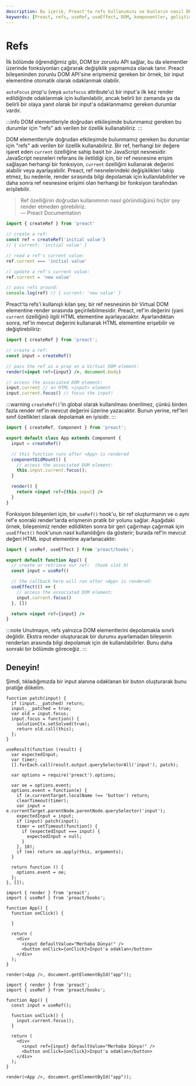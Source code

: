 ```yaml
---
description: Bu içerik, Preact'ta refs kullanımını ve bunların nasıl DOM elementleri ile etkileşimde bulunduğunu detaylandırmaktadır. Ayrıca, fonksiyon bileşenleri için `useRef` ve `useEffect` hook'larının kullanımını da açıklamaktadır.
keywords: [Preact, refs, useRef, useEffect, DOM, komponentler, geliştirici rehberi]
---
```


# Refs

İlk bölümde öğrendiğimiz gibi, DOM bir zorunlu API sağlar, bu da elementler üzerinde fonksiyonları çağırarak değişiklik yapmamıza olanak tanır. Preact bileşeninden zorunlu DOM API'sine erişmemiz gereken bir örnek, bir input elementine otomatik olarak odaklanmak olabilir.

`autoFocus` prop'u (veya `autofocus` attribute'u) bir input'a ilk kez render edildiğinde odaklanmak için kullanılabilir, ancak belirli bir zamanda ya da belirli bir olaya yanıt olarak bir input'a odaklanmamız gereken durumlar vardır.

:::info
DOM elementleriyle doğrudan etkileşimde bulunmamız gereken bu durumlar için "refs" adı verilen bir özellik kullanabiliriz.
:::

DOM elementleriyle doğrudan etkileşimde bulunmamız gereken bu durumlar için "refs" adı verilen bir özellik kullanabiliriz. Bir ref, herhangi bir değere işaret eden `current` özelliğine sahip basit bir JavaScript nesnesidir. JavaScript nesneleri referans ile iletildiği için, bir ref nesnesine erişim sağlayan herhangi bir fonksiyon, `current` özelliğini kullanarak değerini alabilir veya ayarlayabilir. Preact, ref nesnelerindeki değişiklikleri takip etmez, bu nedenle, render sırasında bilgi depolamak için kullanılabilirler ve daha sonra ref nesnesine erişimi olan herhangi bir fonksiyon tarafından erişilebilir.

> Ref özelliğinin doğrudan kullanımının nasıl göründüğünü hiçbir şey render etmeden görebiliriz.  
> — Preact Documentation

```js
import { createRef } from 'preact'

// create a ref:
const ref = createRef('initial value')
// { current: 'initial value' }

// read a ref's current value:
ref.current === 'initial value'

// update a ref's current value:
ref.current = 'new value'

// pass refs around:
console.log(ref) // { current: 'new value' }
```

Preact'ta refs'i kullanışlı kılan şey, bir ref nesnesinin bir Virtual DOM elementine render sırasında geçirilebilmesidir. Preact, ref'in değerini (yani `current` özelliğini) ilgili HTML elementine ayarlayacaktır. Ayarlandıktan sonra, ref'in mevcut değerini kullanarak HTML elementine erişebilir ve değiştirebiliriz:

```jsx
import { createRef } from 'preact';

// create a ref:
const input = createRef()

// pass the ref as a prop on a Virtual DOM element:
render(<input ref={input} />, document.body)

// access the associated DOM element:
input.current // an HTML <input> element
input.current.focus() // focus the input!
```

:::warning
`createRef()`'in global olarak kullanılması önerilmez, çünkü birden fazla render ref'in mevcut değerini üzerine yazacaktır. Bunun yerine, ref'leri sınıf özellikleri olarak depolamak en iyisidir.
:::

```jsx
import { createRef, Component } from 'preact';

export default class App extends Component {
  input = createRef()

  // this function runs after <App> is rendered
  componentDidMount() {
    // access the associated DOM element:
    this.input.current.focus();
  }

  render() {
    return <input ref={this.input} />
  }
}
```

Fonksiyon bileşenleri için, bir `useRef()` hook'u, bir ref oluşturmanın ve o aynı ref'e sonraki render'larda erişmenin pratik bir yolunu sağlar. Aşağıdaki örnek, bileşenimiz render edildikten sonra bir geri çağırmayı çağırmak için `useEffect()` hook'unun nasıl kullanıldığını da gösterir; burada ref'in mevcut değeri HTML input elementine ayarlanacaktır:

```jsx
import { useRef, useEffect } from 'preact/hooks';

export default function App() {
  // create or retrieve our ref:  (hook slot 0)
  const input = useRef()

  // the callback here will run after <App> is rendered:
  useEffect(() => {
    // access the associated DOM element:
    input.current.focus()
  }, [])

  return <input ref={input} />
}
```

:::note
Unutmayın, refs yalnızca DOM elementlerini depolamakla sınırlı değildir. Ekstra render oluşturacak bir durumu ayarlamadan bileşenin renderları arasında bilgi depolamak için de kullanılabilirler. Bunu daha sonraki bir bölümde göreceğiz.
:::

## Deneyin!

Şimdi, tıkladığımızda bir input alanına odaklanan bir buton oluşturarak bunu pratiğe dökelim.



```js:setup
function patch(input) {
  if (input.__patched) return;
  input.__patched = true;
  var old = input.focus;
  input.focus = function() {
    solutionCtx.setSolved(true);
    return old.call(this);
  };
}

useResult(function (result) {
  var expectedInput;
  var timer;
  [].forEach.call(result.output.querySelectorAll('input'), patch);

  var options = require('preact').options;

  var oe = options.event;
  options.event = function(e) {
    if (e.currentTarget.localName !== 'button') return;
    clearTimeout(timer);
    var input = e.currentTarget.parentNode.parentNode.querySelector('input');
    expectedInput = input;
    if (input) patch(input);
    timer = setTimeout(function() {
      if (expectedInput === input) {
        expectedInput = null;
      }
    }, 10);
    if (oe) return oe.apply(this, arguments);
  }

  return function () {
    options.event = oe;
  };
}, []);
```

```jsx:repl-initial
import { render } from 'preact';
import { useRef } from 'preact/hooks';

function App() {
  function onClick() {

  }

  return (
    <div>
      <input defaultValue="Merhaba Dünya!" />
      <button onClick={onClick}>Input'a odaklan</button>
    </div>
  );
}

render(<App />, document.getElementById("app"));
```

```jsx:repl-final
import { render } from 'preact';
import { useRef } from 'preact/hooks';

function App() {
  const input = useRef();

  function onClick() {
    input.current.focus();
  }

  return (
    <div>
      <input ref={input} defaultValue="Merhaba Dünya!" />
      <button onClick={onClick}>Input'a odaklan</button>
    </div>
  );
}

render(<App />, document.getElementById("app"));
```